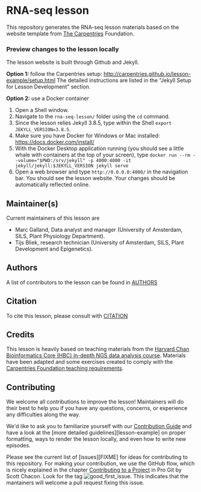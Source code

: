 # RNA-seq lesson

This repository generates the RNA-seq lesson materials based on the website template from [The Carpentries](https://carpentries.org/) Foundation. 

### Preview changes to the lesson locally
The lesson website is built through Github and Jekyll. 

__Option 1:__ follow the Carpentries setup: http://carpentries.github.io/lesson-example/setup.html 
The detailed instructions are listed in the "Jekyll Setup for Lesson Development" section.   

__Option 2:__ use a Docker container
1. Open a Shell window. 
2. Navigate to the `rna-seq-lesson/` folder using the `cd` command.
3. Since the lesson relies Jekyll 3.8.5, type within the Shell `export JEKYLL_VERSION=3.8.5`.
4. Make sure you have Docker for Windows or Mac installed: https://docs.docker.com/install/
5. With the Docker Desktop application running (you should see a little whale with containers at the top of your screen), type `docker run --rm --volume="$PWD:/srv/jekyll" -p 4000:4000 -it jekyll/jekyll:$JEKYLL_VERSION jekyll serve`  
6. Open a web browser and type `http://0.0.0.0:4000/` in the navigation bar. You should see the lesson website. Your changes should be automatically reflected online.  

## Maintainer(s)

Current maintainers of this lesson are 

* Marc Galland, Data analyst and manager (University of Amsterdam, SILS, Plant Physiology Department).
* Tijs Bliek, research technician (University of Amsterdam, SILS, Plant Development and Epigenetics).

## Authors

A list of contributors to the lesson can be found in [AUTHORS](AUTHORS)

## Citation

To cite this lesson, please consult with [CITATION](CITATION)

## Credits
This lesson is heavily based on teaching materials from the [Harvard Chan Bioinformatics Core (HBC) in-depth NGS data analysis course](https://hbctraining.github.io/In-depth-NGS-Data-Analysis-Course/). Materials have been adapted and some exercises created to comply with the [Carpentries Foundation teaching requirements](https://carpentries.github.io/instructor-training/).

## Contributing

We welcome all contributions to improve the lesson! Maintainers will do their best to help you if you have any
questions, concerns, or experience any difficulties along the way.

We'd like to ask you to familiarize yourself with our [Contribution Guide](CONTRIBUTING.md) and have a look at
the [more detailed guidelines][lesson-example] on proper formatting, ways to render the lesson locally, and even
how to write new episodes.

Please see the current list of [issues][FIXME] for ideas for contributing to this
repository. For making your contribution, we use the GitHub flow, which is
nicely explained in the chapter [Contributing to a Project](http://git-scm.com/book/en/v2/GitHub-Contributing-to-a-Project) in Pro Git by Scott Chacon.
Look for the tag ![good_first_issue](https://img.shields.io/badge/-good%20first%20issue-gold.svg). This indicates that the mantainers will welcome a pull request fixing this issue.  
